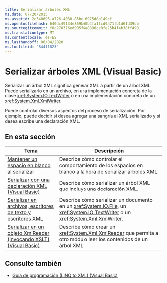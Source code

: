 ```yaml
---
title: Serializar árboles XML
ms.date: 07/20/2015
ms.assetid: 2c340695-a726-4030-85be-6975d8a149cf
ms.openlocfilehash: 640dc49134e869b60b4fa1fcd9a71fb1d61d39db
ms.sourcegitcommit: f8c270376ed905f6a8896ce0fe25b4f4b38ff498
ms.translationtype: MT
ms.contentlocale: es-ES
ms.lasthandoff: 06/04/2020
ms.locfileid: "84411823"
---
```

# <a name="serializing-xml-trees-visual-basic"></a>Serializar árboles XML (Visual Basic)
Serializar un árbol XML significa generar XML a partir de un árbol XML. Puede serializarlo en un archivo, en una implementación concreta de la clase <xref:System.IO.TextWriter> o en una implementación concreta de un <xref:System.Xml.XmlWriter>.  
  
 Puede controlar diversos aspectos del proceso de serialización. Por ejemplo, puede decidir si desea agregar una sangría al XML serializado y si desea escribe una declaración XML.  
  
## <a name="in-this-section"></a>En esta sección  
  
|Tema|Descripción|  
|-----------|-----------------|  
|[Mantener un espacio en blanco al serializar](preserving-white-space-while-serializing.md)|Describe cómo controlar el comportamiento de los espacios en blanco a la hora de serializar árboles XML.|  
|[Serializar con una declaración XML (Visual Basic)](serializing-with-an-xml-declaration.md)|Describe cómo serializar un árbol XML que incluya una declaración XML.|  
|[Serializar en archivos, escritores de texto y escritores XML](serializing-to-files-textwriters-and-xmlwriters.md)|Describe cómo serializar un documento en un <xref:System.IO.File>, un <xref:System.IO.TextWriter> o un <xref:System.Xml.XmlWriter>.|  
|[Serializar en un objeto XmlReader (invocando XSLT) (Visual Basic)](serializing-to-an-xmlreader-invoking-xslt.md)|Describe cómo crear un <xref:System.Xml.XmlReader> que permita a otro módulo leer los contenidos de un árbol XML.|  
  
## <a name="see-also"></a>Consulte también

- [Guía de programación (LINQ to XML) (Visual Basic)](programming-guide-linq-to-xml.md)
